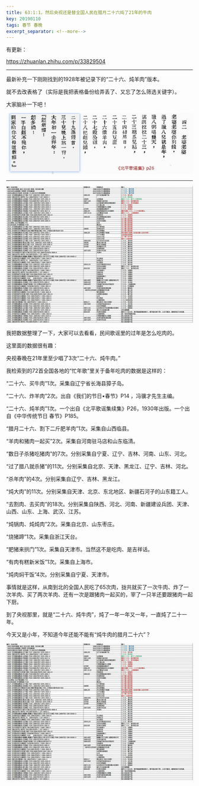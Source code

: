 ```yaml
---
title: 63:1:1，然后央视还是替全国人民在腊月二十六炖了21年的牛肉
key: 20190110
tags: 春节 春晚
excerpt_separator: <!--more-->
---
```


有更新：

https://zhuanlan.zhihu.com/p/33829504


---

最新补充一下刚刚找到的1928年被记录下的“二十六、炖羊肉”版本。

就不去改表格了（实际是我把表格备份给弄丢了、又忘了怎么筛选关键字）。

大家脑补一下吧！

![20190110_150803_017](/assets/images/20190110_150803_017.jpg)

---

![20190110_150808_018](/assets/images/20190110_150808_018.jpg)

我把数据整理了一下，大家可以去看看，民间歌谣里的过年是怎么吃肉的。



这里面的数据很有趣：



央视春晚在21年里至少唱了3次“二十六、炖牛肉。”



我检索到的72首全国各地的“忙年歌”里关于备年吃肉的数据是这样的：



“二十六、买牛肉”1次。采集自辽宁省长海县獐子岛。

“二十六、炸羊肉”2次。出自《我们的节日•春节》P14 ，冯骥才先生主编。

“二十六、炖羊肉”1次。一个出自《北平歌谣集续集》P26，1930年出版。一个出自《中华传统节日 春节》P185。

“腊月二十六、割下二斤肥羊肉”1次。采集自山西临县。

“羊肉和猪肉一起买”2次。采集自河南驻马店和山东临清。

“数日子杀猪吃猪肉”的7次。分别采集自宁夏、辽宁、吉林、河南、山东、河北。

“过了腊八就杀猪”的11次。分别采集自北京、天津、黑龙江、辽宁、吉林、河北。

“杀年肉”的4次。分别采集自辽宁、吉林、黑龙江。

“炖大肉”的11次。分别采集自天津、北京、东北地区、新疆石河子的山东籍工人。

“去割肉、去买肉”的18次。分别采集自陕西、河北、河南、新疆建设兵团、天津、山西、山东、上海、武汉、江苏。

“炖锅肉、炖炖肉”2次。采集自北京、山东枣庄。

“烧猪蹄”1次。采集自浙江天台。

“肥猪来拱门”1次。采集自天津市。当然这不是吃肉、是吉祥话。

“有肉有糕新米饭”1次。采集自上海市。

“炖肉焖干饭”4次。分别采集自宁夏、天津市。



事情就是这样，从南到北的全国人民吃了65次肉，拢共就买了一次牛肉、炸了一次羊肉、买了两次羊肉、还有一次是跟猪肉一起买的，宰了一只羊还要跟猪肉一起下厨。



到了央视那里，就是“二十六、炖牛肉”，炖了一年一年又一年，一直炖了二十一年。

今天又是小年，不知道今年还能不能有“炖牛肉的腊月二十六”？


![20190110_150813_019](/assets/images/20190110_150813_019.jpg)
